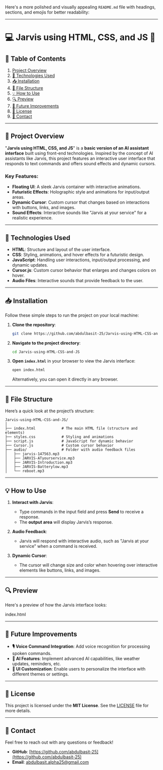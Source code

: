 Here's a more polished and visually appealing `README.md` file with headings, sections, and emojis for better readability:

---

# 💻 Jarvis using HTML, CSS, and JS 🤖

## 📑 Table of Contents
1. [Project Overview](#project-overview)
2. [🚀 Technologies Used](#technologies-used)
3. [📥 Installation](#installation)
4. [📁 File Structure](#file-structure)
5. [💡 How to Use](#how-to-use)
6. [🔍 Preview](#preview)
7. [🚀 Future Improvements](#future-improvements)
8. [📄 License](#license)
9. [📧 Contact](#contact)

---

## 📝 Project Overview

"**Jarvis using HTML, CSS, and JS**" is a **basic version of an AI assistant interface** built using front-end technologies. Inspired by the concept of AI assistants like Jarvis, this project features an interactive user interface that responds to text commands and offers sound effects and dynamic cursors.

### Key Features:
- **Floating UI**: A sleek Jarvis container with interactive animations.
- **Futuristic Effects**: Holographic style and animations for input/output areas.
- **Dynamic Cursor**: Custom cursor that changes based on interactions with buttons, links, and images.
- **Sound Effects**: Interactive sounds like "Jarvis at your service" for a realistic experience.

---

## 🚀 Technologies Used

- **HTML**: Structure and layout of the user interface.
- **CSS**: Styling, animations, and hover effects for a futuristic design.
- **JavaScript**: Handling user interactions, input/output processing, and dynamic updates.
- **Cursor.js**: Custom cursor behavior that enlarges and changes colors on hover.
- **Audio Files**: Interactive sounds that provide feedback to the user.

---

## 📥 Installation

Follow these simple steps to run the project on your local machine:

1. **Clone the repository**:
   ```bash
   git clone https://github.com/abdulbasit-25/Jarvis-using-HTML-CSS-and-JS.git
   ```

2. **Navigate to the project directory**:
   ```bash
   cd Jarvis-using-HTML-CSS-and-JS
   ```

3. **Open `index.html`** in your browser to view the Jarvis interface:
   ```bash
   open index.html
   ```
   Alternatively, you can open it directly in any browser.

---

## 📁 File Structure

Here’s a quick look at the project’s structure:

```
Jarvis-using-HTML-CSS-and-JS/
│
├── index.html            # The main HTML file (structure and elements)
├── styles.css            # Styling and animations
├── script.js             # JavaScript for dynamic behavior
├── Cursor.js             # Custom cursor behavior
├── audio/                # Folder with audio feedback files
│   ├── jarvis-147563.mp3
│   ├── JARVIS-ATyourservice.mp3
│   ├── JARVIS-Introduction.mp3
│   ├── JARVIS-Batterylow.mp3
│   └── reboot.mp3
```

---

## 💡 How to Use

1. **Interact with Jarvis**:
   - Type commands in the input field and press **Send** to receive a response.
   - The **output area** will display Jarvis’s response.

2. **Audio Feedback**:
   - Jarvis will respond with interactive audio, such as "Jarvis at your service" when a command is received.

3. **Dynamic Cursor**:
   - The cursor will change size and color when hovering over interactive elements like buttons, links, and images.

---

## 🔍 Preview

Here's a preview of how the Jarvis interface looks:

index.html

---

## 🚀 Future Improvements

- **🎙 Voice Command Integration**: Add voice recognition for processing spoken commands.
- **🧠 AI Features**: Implement advanced AI capabilities, like weather updates, reminders, etc.
- **🎨 UI Customization**: Enable users to personalize the interface with different themes or settings.

---

## 📄 License

This project is licensed under the **MIT License**. See the [LICENSE](LICENSE) file for more details.

---

## 📧 Contact

Feel free to reach out with any questions or feedback!

- **GitHub**: [https://github.com/abdulbasit-25](https://github.com/abdulbasit-25)
- **Email**: abdulbasit.alpha25@gmail.com
